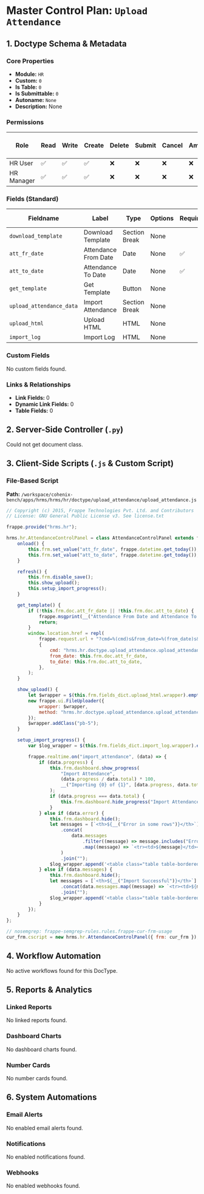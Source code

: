 # Master Control Plan: `Upload Attendance`

## 1. Doctype Schema & Metadata

### Core Properties
- **Module:** `HR`
- **Custom:** `0`
- **Is Table:** `0`
- **Is Submittable:** `0`
- **Autoname:** `None`
- **Description:** None

### Permissions
| Role | Read | Write | Create | Delete | Submit | Cancel | Amend | Report | Import | Export | Print | Email | Share | Set User Perms |
|---|---|---|---|---|---|---|---|---|---|---|---|---|---|---|
| HR User | ✅ | ✅ | ✅ | ❌ | ❌ | ❌ | ❌ | ❌ | ❌ | ❌ | ❌ | ❌ | ❌ | ❌ |
| HR Manager | ✅ | ✅ | ✅ | ❌ | ❌ | ❌ | ❌ | ❌ | ❌ | ❌ | ❌ | ❌ | ❌ | ❌ |


### Fields (Standard)
| Fieldname | Label | Type | Options | Required | Hidden | Read Only | Default | Description |
|---|---|---|---|---|---|---|---|---|
| `download_template` | Download Template | Section Break | None |  |  |  | None | None |
| `att_fr_date` | Attendance From Date | Date | None | ✅ |  |  | None | None |
| `att_to_date` | Attendance To Date | Date | None | ✅ |  |  | None | None |
| `get_template` | Get Template | Button | None |  |  |  | None | None |
| `upload_attendance_data` | Import Attendance | Section Break | None |  |  |  | None | None |
| `upload_html` | Upload HTML | HTML | None |  |  |  | None | None |
| `import_log` | Import Log | HTML | None |  |  |  | None | None |


### Custom Fields
No custom fields found.


### Links & Relationships
- **Link Fields:** 0
- **Dynamic Link Fields:** 0
- **Table Fields:** 0

## 2. Server-Side Controller (`.py`)
Could not get document class.


## 3. Client-Side Scripts (`.js` & Custom Script)
### File-Based Script
**Path:** `/workspace/cohenix-bench/apps/hrms/hrms/hr/doctype/upload_attendance/upload_attendance.js`
```javascript
// Copyright (c) 2015, Frappe Technologies Pvt. Ltd. and Contributors
// License: GNU General Public License v3. See license.txt

frappe.provide("hrms.hr");

hrms.hr.AttendanceControlPanel = class AttendanceControlPanel extends frappe.ui.form.Controller {
	onload() {
		this.frm.set_value("att_fr_date", frappe.datetime.get_today());
		this.frm.set_value("att_to_date", frappe.datetime.get_today());
	}

	refresh() {
		this.frm.disable_save();
		this.show_upload();
		this.setup_import_progress();
	}

	get_template() {
		if (!this.frm.doc.att_fr_date || !this.frm.doc.att_to_date) {
			frappe.msgprint(__("Attendance From Date and Attendance To Date is mandatory"));
			return;
		}
		window.location.href = repl(
			frappe.request.url + "?cmd=%(cmd)s&from_date=%(from_date)s&to_date=%(to_date)s",
			{
				cmd: "hrms.hr.doctype.upload_attendance.upload_attendance.get_template",
				from_date: this.frm.doc.att_fr_date,
				to_date: this.frm.doc.att_to_date,
			},
		);
	}

	show_upload() {
		let $wrapper = $(this.frm.fields_dict.upload_html.wrapper).empty();
		new frappe.ui.FileUploader({
			wrapper: $wrapper,
			method: "hrms.hr.doctype.upload_attendance.upload_attendance.upload",
		});
		$wrapper.addClass("pb-5");
	}

	setup_import_progress() {
		var $log_wrapper = $(this.frm.fields_dict.import_log.wrapper).empty();

		frappe.realtime.on("import_attendance", (data) => {
			if (data.progress) {
				this.frm.dashboard.show_progress(
					"Import Attendance",
					(data.progress / data.total) * 100,
					__("Importing {0} of {1}", [data.progress, data.total]),
				);
				if (data.progress === data.total) {
					this.frm.dashboard.hide_progress("Import Attendance");
				}
			} else if (data.error) {
				this.frm.dashboard.hide();
				let messages = [`<th>${__("Error in some rows")}</th>`]
					.concat(
						data.messages
							.filter((message) => message.includes("Error"))
							.map((message) => `<tr><td>${message}</td></tr>`),
					)
					.join("");
				$log_wrapper.append('<table class="table table-bordered">' + messages);
			} else if (data.messages) {
				this.frm.dashboard.hide();
				let messages = [`<th>${__("Import Successful")}</th>`]
					.concat(data.messages.map((message) => `<tr><td>${message}</td></tr>`))
					.join("");
				$log_wrapper.append('<table class="table table-bordered">' + messages);
			}
		});
	}
};

// nosemgrep: frappe-semgrep-rules.rules.frappe-cur-frm-usage
cur_frm.cscript = new hrms.hr.AttendanceControlPanel({ frm: cur_frm });

```




## 4. Workflow Automation
No active workflows found for this DocType.


## 5. Reports & Analytics
### Linked Reports
No linked reports found.


### Dashboard Charts
No dashboard charts found.


### Number Cards
No number cards found.


## 6. System Automations
### Email Alerts
No enabled email alerts found.


### Notifications
No enabled notifications found.


### Webhooks
No enabled webhooks found.
